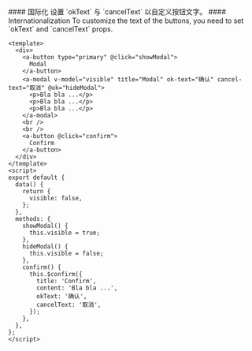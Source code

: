 <cn>
#### 国际化
设置 `okText` 与 `cancelText` 以自定义按钮文字。
</cn>

<us>
#### Internationalization
To customize the text of the buttons, you need to set `okText` and `cancelText` props.
</us>

```vue
<template>
  <div>
    <a-button type="primary" @click="showModal">
      Modal
    </a-button>
    <a-modal v-model="visible" title="Modal" ok-text="确认" cancel-text="取消" @ok="hideModal">
      <p>Bla bla ...</p>
      <p>Bla bla ...</p>
      <p>Bla bla ...</p>
    </a-modal>
    <br />
    <br />
    <a-button @click="confirm">
      Confirm
    </a-button>
  </div>
</template>
<script>
export default {
  data() {
    return {
      visible: false,
    };
  },
  methods: {
    showModal() {
      this.visible = true;
    },
    hideModal() {
      this.visible = false;
    },
    confirm() {
      this.$confirm({
        title: 'Confirm',
        content: 'Bla bla ...',
        okText: '确认',
        cancelText: '取消',
      });
    },
  },
};
</script>
```
